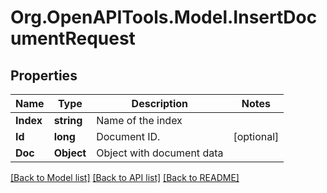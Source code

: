 
# Org.OpenAPITools.Model.InsertDocumentRequest

## Properties

Name | Type | Description | Notes
------------ | ------------- | ------------- | -------------
**Index** | **string** | Name of the index | 
**Id** | **long** | Document ID.  | [optional] 
**Doc** | **Object** | Object with document data  | 

[[Back to Model list]](../README.md#documentation-for-models)
[[Back to API list]](../README.md#documentation-for-api-endpoints)
[[Back to README]](../README.md)

